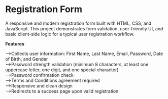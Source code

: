 # Registration Form

A responsive and modern registration form built with HTML, CSS, and JavaScript. This project demonstrates form validation, user-friendly UI, and basic client-side logic for a typical user registration workflow.

**Features**

-->Collects user information: First Name, Last Name, Email, Password, Date of Birth, and Gender   
-->Password strength validation (minimum 8 characters, at least one uppercase letter, one digit, and one special character)   
-->Password confirmation check     
-->Terms and Conditions agreement required   
-->Responsive and clean design   
-->Redirects to a success page upon valid registration  
